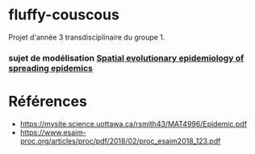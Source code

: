 # fluffy-couscous

Projet d'année 3 transdisciplinaire du groupe 1.

### sujet de modélisation [Spatial evolutionary epidemiology of spreading epidemics](https://royalsocietypublishing.org/doi/full/10.1098/rspb.2016.1170?fbclid=IwAR2HIu-M-aqCi4ADAkfhgLfhL_8ITrNUumEZyI2Lc-iZibYz_SKKcZalV-E)

# Références

- https://mysite.science.uottawa.ca/rsmith43/MAT4996/Epidemic.pdf
- https://www.esaim-proc.org/articles/proc/pdf/2018/02/proc_esaim2018_123.pdf
